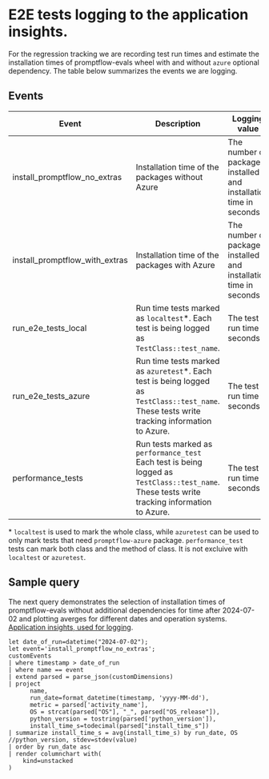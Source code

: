 # E2E tests logging to the application insights.
For the regression tracking we are recording test run times and estimate the installation times of promptflow-evals wheel with and without `azure` optional dependency. The table below summarizes the events we are logging.

## Events
| Event | Description | Logging value | Is recorded |
|-------|-------------|---------------|-------------|
| install_promptflow_no_extras | Installation time of the packages without Azure | The number of packages installed and installation time in seconds | N/A |
| install_promptflow_with_extras | Installation time of the packages with Azure | The number of packages installed and installation time in seconds | N/A |
| run_e2e_tests_local | Run time tests marked as `localtest`\*. Each test is being logged as `TestClass::test_name`. | The test run time in seconds | Yes |
| run_e2e_tests_azure | Run time tests marked as `azuretest`\*. Each test is being logged as `TestClass::test_name`. These tests write tracking information to Azure. | The test run time in seconds | Yes |
| performance_tests | Run tests marked as `performance_test` Each test is being logged as `TestClass::test_name`. These tests write tracking information to Azure. | The test run time in seconds | No |

\* `localtest` is used to mark the whole class, while `azuretest` can be used to only mark tests that need `promptflow-azure` package. `performance_test` tests can mark both class and the method of class. It is not excluive with `localtest` or `azuretest`.

## Sample query
The next query demonstrates the selection of installation times of promptflow-evals without additional dependencies for time after 2024-07-02 and plotting averges for different dates and operation systems. [Application insights, used for logging](https://ms.portal.azure.com/#@microsoft.onmicrosoft.com/resource/subscriptions/96aede12-2f73-41cb-b983-6d11a904839b/resourceGroups/promptflow-sdk/providers/microsoft.insights/components/promptflow-sdk/overview).

```
let date_of_run=datetime("2024-07-02");
let event='install_promptflow_no_extras';
customEvents
| where timestamp > date_of_run
| where name == event
| extend parsed = parse_json(customDimensions)
| project 
      name,
      run_date=format_datetime(timestamp, 'yyyy-MM-dd'),
      metric = parsed['activity_name'],
      OS = strcat(parsed["OS"], "_", parsed["OS_release"]),
      python_version = tostring(parsed['python_version']),
      install_time_s=todecimal(parsed["install_time_s"])
| summarize install_time_s = avg(install_time_s) by run_date, OS //python_version, stdev=stdev(value)
| order by run_date asc
| render columnchart with(
    kind=unstacked
)
```